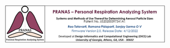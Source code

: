 ![](https://github.com/sanjayovs/PRANAS-Interface-Release/blob/master/LatestBanner_Firmware.png "Banner Interface")
